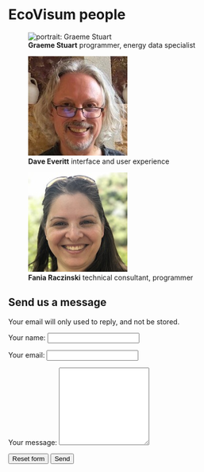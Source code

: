 # EcoVisum people

<div class="panels faces">
  
  <figure>
    <img src="images/graeme-stuart-200x200.jpg" alt="portrait: Graeme Stuart">
    <figcaption>
      <strong>Graeme Stuart</strong>
      programmer, energy data specialist
    </figcaption>
  </figure>
  <figure>
    <img src="images/dave-everitt-200x200.jpg" alt="portrait: Dave Everitt">
    <figcaption>
      <strong>Dave Everitt</strong>
      interface and user experience
    </figcaption>
  </figure>
  <figure>
    <img src="images/fania-raczinski-200x200.jpg" alt="portrait: Fania Raczinski">
    <figcaption>
      <strong>Fania Raczinski</strong>
      technical consultant, programmer
    </figcaption>
  </figure>
</div>


## Send us a message

Your email will only used to reply, and not be stored.

<form action="https://formspree.io/mledeoel" method="post" id="contact" title="Contact EcoVisum" style="margin-bottom: 2em">
  <p>
    <label for="name">Your name:</label>
    <input type="text" id="name" name="name" title="your name" />
  </p>
  <p>
    <label for="email">Your email:</label>
    <input type="email" id="email" name="_replyto" title="your email address" />
  </p>
  <p>
    <label for="message">Your message:</label>
    <textarea rows="10" id="message" name="message" title="Your message"></textarea>
  </p>
  <p class="buttons">
    <input type="reset"  name="button" value="Reset form" title="clear all text" />
    <input type="submit" name="button" value="Send" />
  </p>
  <input type="hidden" name="_next" value="https://ecovisum.com/#page_03">
</form>
